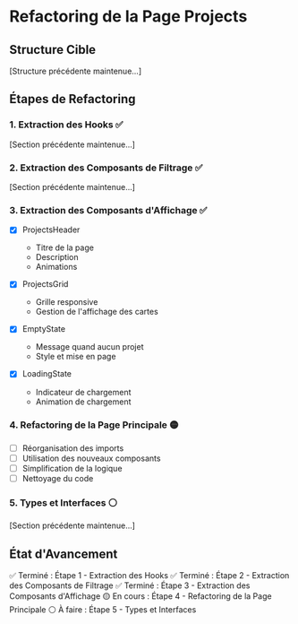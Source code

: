 # Refactoring de la Page Projects

## Structure Cible
[Structure précédente maintenue...]

## Étapes de Refactoring

### 1. Extraction des Hooks ✅
[Section précédente maintenue...]

### 2. Extraction des Composants de Filtrage ✅
[Section précédente maintenue...]

### 3. Extraction des Composants d'Affichage ✅
- [x] ProjectsHeader
  - Titre de la page
  - Description
  - Animations

- [x] ProjectsGrid
  - Grille responsive
  - Gestion de l'affichage des cartes

- [x] EmptyState
  - Message quand aucun projet
  - Style et mise en page

- [x] LoadingState
  - Indicateur de chargement
  - Animation de chargement

### 4. Refactoring de la Page Principale 🟡
- [ ] Réorganisation des imports
- [ ] Utilisation des nouveaux composants
- [ ] Simplification de la logique
- [ ] Nettoyage du code

### 5. Types et Interfaces ⚪
[Section précédente maintenue...]

## État d'Avancement
✅ Terminé : Étape 1 - Extraction des Hooks
✅ Terminé : Étape 2 - Extraction des Composants de Filtrage
✅ Terminé : Étape 3 - Extraction des Composants d'Affichage
🟡 En cours : Étape 4 - Refactoring de la Page Principale
⚪ À faire : Étape 5 - Types et Interfaces